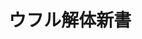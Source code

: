 ---
key: sponsor_lunch_uhuru
title: ウフル解体新書
format: short
tags:
  - sponsor
speakers: 
  - hiromi_ito
draft: false
---